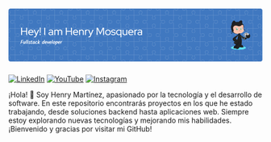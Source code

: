 # ![Banner](banner.png)

[![LinkedIn](https://img.shields.io/badge/linkedin-%230077B5.svg?style=for-the-badge&logo=linkedin&logoColor=white)](https://www.linkedin.com/in/henrym718/)
[![YouTube](https://img.shields.io/badge/YouTube-%23FF0000.svg?style=for-the-badge&logo=YouTube&logoColor=white)](https://www.youtube.com/@henrymosqueradev)
[![Instagram](https://img.shields.io/badge/Instagram-%23E4405F.svg?style=for-the-badge&logo=Instagram&logoColor=white)](https://www.instagram.com/henmos718)

¡Hola! 👋 Soy Henry Martínez, apasionado por la tecnología y el desarrollo de software. En este repositorio encontrarás proyectos en los que he estado trabajando, desde soluciones backend hasta aplicaciones web. Siempre estoy explorando nuevas tecnologías y mejorando mis habilidades. ¡Bienvenido y gracias por visitar mi GitHub!
